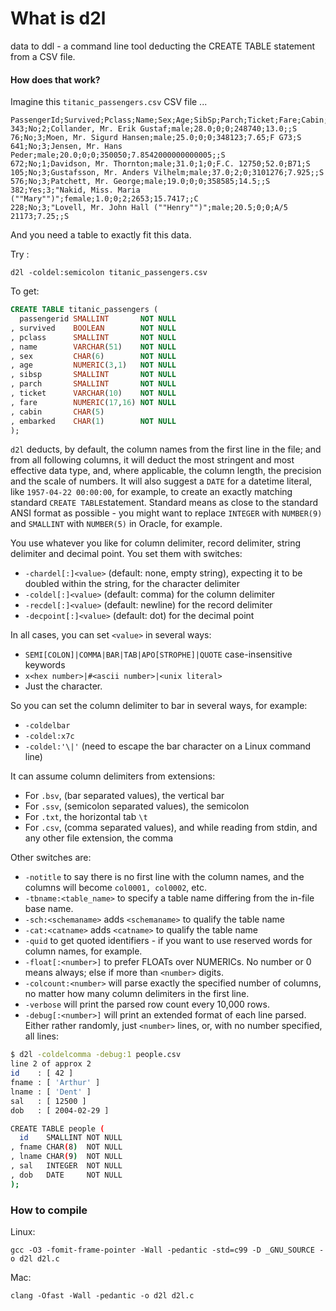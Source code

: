# What is d2l
data to ddl  - a command line tool deducting the CREATE TABLE statement from a CSV file.
#### How does that work?
Imagine this `titanic_passengers.csv` CSV file ...
```
PassengerId;Survived;Pclass;Name;Sex;Age;SibSp;Parch;Ticket;Fare;Cabin;Embarked
343;No;2;Collander, Mr. Erik Gustaf;male;28.0;0;0;248740;13.0;;S
76;No;3;Moen, Mr. Sigurd Hansen;male;25.0;0;0;348123;7.65;F G73;S
641;No;3;Jensen, Mr. Hans Peder;male;20.0;0;0;350050;7.8542000000000005;;S
672;No;1;Davidson, Mr. Thornton;male;31.0;1;0;F.C. 12750;52.0;B71;S
105;No;3;Gustafsson, Mr. Anders Vilhelm;male;37.0;2;0;3101276;7.925;;S
576;No;3;Patchett, Mr. George;male;19.0;0;0;358585;14.5;;S
382;Yes;3;"Nakid, Miss. Maria (""Mary"")";female;1.0;0;2;2653;15.7417;;C
228;No;3;"Lovell, Mr. John Hall (""Henry"")";male;20.5;0;0;A/5 21173;7.25;;S
```
And you need a table to exactly fit this data.

Try :
```
d2l -coldel:semicolon titanic_passengers.csv
```
To get:
```SQL
CREATE TABLE titanic_passengers (
  passengerid SMALLINT       NOT NULL
, survived    BOOLEAN        NOT NULL
, pclass      SMALLINT       NOT NULL
, name        VARCHAR(51)    NOT NULL
, sex         CHAR(6)        NOT NULL
, age         NUMERIC(3,1)   NOT NULL
, sibsp       SMALLINT       NOT NULL
, parch       SMALLINT       NOT NULL
, ticket      VARCHAR(10)    NOT NULL
, fare        NUMERIC(17,16) NOT NULL
, cabin       CHAR(5)       
, embarked    CHAR(1)        NOT NULL
);
```
`d2l` deducts, by default, the column names from the first line in the file; and from all following columns, it will deduct the most stringent and most effective data type, and, where applicable, the column length, the precision and the scale of numbers. It will also suggest a `DATE` for a datetime literal, like `1957-04-22 00:00:00`, for example, to create an exactly matching standard `CREATE TABLE`statement.
Standard means as close to the standard ANSI format as possible - you might want to replace `INTEGER` with `NUMBER(9)` and `SMALLINT` with `NUMBER(5)` in Oracle, for example.

You use whatever you like for column delimiter, record delimiter, string delimiter and decimal point.
You set them with switches:

 - `-chardel[:]<value>` (default: none, empty string), expecting it to be doubled within the string, for the character delimiter
 - `-coldel[:]<value>` (default: comma) for the column delimiter
 - `-recdel[:]<value>` (default: newline) for the record delimiter
 - `-decpoint[:]<value>` (default: dot) for the decimal point

In all cases, you can set `<value>` in several ways:

 - `SEMI[COLON]|COMMA|BAR|TAB|APO[STROPHE]|QUOTE` case-insensitive keywords
 - `x<hex number>|#<ascii number>|<unix literal>`
 - Just the character.

So you can set the column delimiter to bar in several ways, for example:
 - `-coldelbar`
 - `-coldel:x7c`
 - `-coldel:'\|'` (need to escape the bar character on a Linux command line)

It can assume column delimiters from extensions:
 - For `.bsv`, (bar separated values), the vertical bar
 - For `.ssv`, (semicolon separated values), the semicolon
 - For `.txt`, the horizontal tab `\t`
 - For `.csv`, (comma separated values), and while reading from stdin, and any other file extension, the comma

Other switches are:

 - `-notitle` to say there is no first line with the column names, and the columns will become `col0001, col0002`, etc.
 - `-tbname:<table_name>` to specify a table name differing from the in-file base name.
 - `-sch:<schemaname>` adds `<schemaname>` to qualify the table name
  - `-cat:<catname>` adds `<catname>` to qualify the table name
 - `-quid` to get quoted identifiers - if you want to use reserved words for column names, for example.
 - `-float[:<number>]` to prefer FLOATs over NUMERICs. No number or 0 means always; else if more than `<number>` digits.
 - `-colcount:<number>` will parse exactly the specified number of columns, no matter how many column delimiters in the first line.
 - `-verbose` will print the parsed row count every 10,000 rows.
 - `-debug[:<number>]` will print an extended format of each line parsed. Either rather randomly, just `<number>` lines, or, with no number specified, all lines:
 ```bash
 $ d2l -coldelcomma -debug:1 people.csv 
line 2 of approx 2
id    : [ 42 ]
fname : [ 'Arthur' ]
lname : [ 'Dent' ]
sal   : [ 12500 ]
dob   : [ 2004-02-29 ]

CREATE TABLE people (
   id    SMALLINT NOT NULL
, fname CHAR(8)  NOT NULL
, lname CHAR(9)  NOT NULL
, sal   INTEGER  NOT NULL
, dob   DATE     NOT NULL
);
```
### How to compile
Linux:
```
gcc -O3 -fomit-frame-pointer -Wall -pedantic -std=c99 -D _GNU_SOURCE -o d2l d2l.c
```
Mac:
```
clang -Ofast -Wall -pedantic -o d2l d2l.c
```

